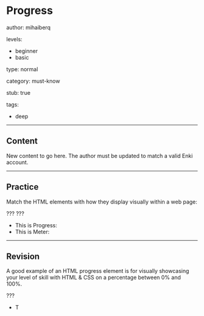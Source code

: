 # Progress
author: mihaiberq

levels:
  - beginner
  - basic

type: normal

category: must-know

stub: true


tags:
  - deep


---
## Content

New content to go here. The author must be updated to match a valid Enki account.

---
## Practice

Match the HTML elements with how they display visually within a web page:

???
???

* This is Progress:
* This is Meter:


---
## Revision

A good example of an HTML progress element is for visually showcasing your level of skill with HTML & CSS on a percentage between 0% and 100%.

???
* T
